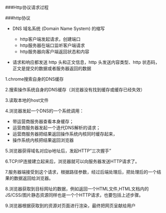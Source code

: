 ###Http协议请求过程
    
###http协议
   
* DNS 域名系统 (Domain Name System) 的缩写

  * http客户端发起请求，创建端口
  * http服务器在端口监听客户端请求
  * http服务器向客户端返回状态和内容


 * 请求和响应都发送 http 头和正文信息，http 头发送内容类型、http 状态码，正文是提交的数据或者服务器返回的数据
 
1.chrome搜索自身的DNS缓存

2.搜索操作系统自身的DNS缓存（浏览器没有找到缓存或缓存已经失效）

3.读取本地的host文件

4.浏览器发起一个DNS的一个系统调用：

   * 带运营商服务器查看本身缓存；
   * 运营商服务器发起一个迭代DNS解析的请求；
   * 运营商服务器把结果返回操作系统内核同时缓存起来，
   * 操作系统内核把结果返回浏览器
        
5.浏览器获得域名对应ip地址后，发起HTTP“三次握手”

6.TCP/IP连接建立起来后，浏览器就可以向服务器发送HTTP请求了。

7.服务器端接受到这个请求，根据路径参数，经过后端处理后，把处理后的一个结果的数据返回给浏览器。

8.浏览器获取到目标网址的数据，例如返回一个HTML文件,HTML文档内的JS/CSS/图片静态资源同样也是一个个HTTP请求，也要包括上述步骤。

9.浏览器根据获取到的资源对页面进行渲染，最终把网页呈献给用户